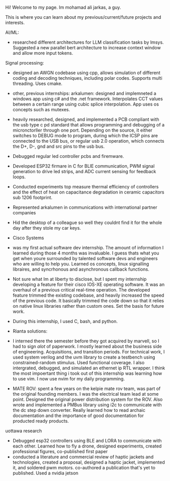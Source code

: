 Hi! 
Welcome to my page. 
Im mohamad ali jarkas, a guy.

This is where you can learn about my previous/current/future projects and interests.


AI/ML:
- researched different architectures for LLM classification tasks by lmsys. Suggested a new parallel bert architecture to increase context window and allow more input tokens.

Signal processing:
- designed an AWGN codebase using cpp, allows simulation of different coding and decoding techniques, including polar codes. Supports multi threading. Uses cmake.

- other, previous internships:
arkalumen: designed and implemneted a windows app using c# and the .net framework. Interpolates CCT values between a certain range using cubic splice interpolation. App uses os concepts such as mutexes.
- heavily researched, designed, and implemented a PCB compliant with the usb type c pd standard that allows programming and debugging of a micronctorller through one port. Depending on the source, it either switches to DEBUG mode to program, during which the ICSP pins are connected to the USB bus, or regular usb 2.0 operation, which connects the D+, D-, gnd and src pins to the usb bus.
- Debugged regular led controller pcbs and firemware.
- Developed ESP32 firmare in C for BLIE communication, PWM signal generation to drive led strips, and ADC current sensing for feedback loops.
- Conducted experiments top measure thermal efficiency of controllers and the effect of heat on capacitance degradation in ceramic capacitors sub 1206 footprint.
- Represented arkalumen in communications with international partner companies
- Hid the desktop of a colleague so well they couldnt find it for the whole day after they stole my car keys.

- Cisco Systems
- was my first actual software dev internship. The amount of information I learned during those 4 months was invaluable. I guess thats what you get when youre surrounded by talented software devs and engineers who are willing to help you. Learned os concepts, linux signalling libraires, and syncrhonous and asynchronous callback functions.
- Not sure what Im at liberty to disclose, but I spent my internship developing a feature for their cisco IOS-XE operating software. It was an overhaul of a previous critical real-time operation. The developed feature trimmed the existing codebase, and heavily increased the speed of the previous code. It basically trimmed the code down so that it relies on native linux libraries rather than custom ones. Set the basis for future work.
- During this internship, I used C, bash, and python.

- Rianta solutions:
- I interned there the semester before they got acquired by marvell, so I had to sign *alot* of paperwork. I mostly learned about the business side of engineering. Acquisitions, and transition periods. For technical work, I used system verilog and the uvm library to create a testbench using constrained-random stimulus. Used functional coverage. I also intergrated, debugged, and simulated an ethernet ip RTL wrapper. I think the most impoertant thing i took out of this internship was learning how to use vim. I now use nvim for my daily programming.

- MATE ROV:
spent a few years on the kelpie mate rov team, was part of the original founding members. I was the electrical team lead at some point. Designed the original power distribution system for the ROV. Also wrote and implemented a PMBus library using i2c to communicate with the dc step down converter. Really learned how to read archaic documentation and the importance of good documentation for producted ready products.

uottawa research
- Debugged esp32 controllers using BLE and LORA to communicate with each other. Learned how to fly a drone, designed experiments, created professional figures, co-published first paper
- conducted a literature and commercial review of haptic jackets and technologies, created a proposal, designed a haptic jacket, implemented it, and soldered pwm motors. co-authored a publication that's yet to published. Used a nvidia jetson 
